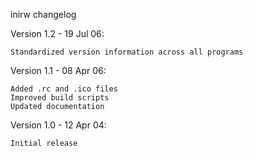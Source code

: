 inirw changelog

Version 1.2 - 19 Jul 06:

	Standardized version information across all programs

Version 1.1 - 08 Apr 06:

	Added .rc and .ico files
	Improved build scripts
	Updated documentation

Version 1.0 - 12 Apr 04:

	Initial release
